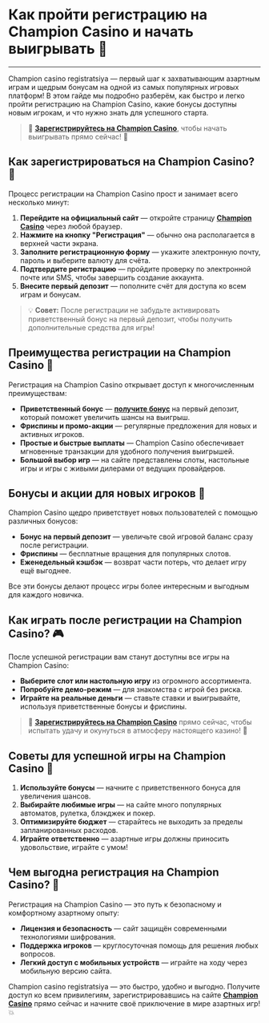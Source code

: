 # Как пройти регистрацию на Champion Casino и начать выигрывать 🎉

---

Champion casino registratsiya — первый шаг к захватывающим азартным играм и щедрым бонусам на одной из самых популярных игровых платформ! В этом гайде мы подробно разберём, как быстро и легко пройти регистрацию на Champion Casino, какие бонусы доступны новым игрокам, и что нужно знать для успешного старта.

> 🔗 **[Зарегистрируйтесь на Champion Casino](https://temon-gter.cfd/go/lRq?p80412p304504pcc44t17455)**, чтобы начать выигрывать прямо сейчас! 💸

## Как зарегистрироваться на Champion Casino? 📲

Процесс регистрации на Champion Casino прост и занимает всего несколько минут:

1. **Перейдите на официальный сайт** — откройте страницу **[Champion Casino](https://temon-gter.cfd/go/lRq?p80412p304504pcc44t17455)** через любой браузер.
2. **Нажмите на кнопку "Регистрация"** — обычно она располагается в верхней части экрана.
3. **Заполните регистрационную форму** — укажите электронную почту, пароль и выберите валюту для счёта.
4. **Подтвердите регистрацию** — пройдите проверку по электронной почте или SMS, чтобы завершить создание аккаунта.
5. **Внесите первый депозит** — пополните счёт для доступа ко всем играм и бонусам.

> 💡 **Совет:** После регистрации не забудьте активировать приветственный бонус на первый депозит, чтобы получить дополнительные средства для игры!

## Преимущества регистрации на Champion Casino 🌟

Регистрация на Champion Casino открывает доступ к многочисленным преимуществам:

- **Приветственный бонус** — **[получите бонус](https://temon-gter.cfd/go/lRq?p80412p304504pcc44t17455)** на первый депозит, который поможет увеличить шансы на выигрыш.
- **Фриспины и промо-акции** — регулярные предложения для новых и активных игроков.
- **Простые и быстрые выплаты** — Champion Casino обеспечивает мгновенные транзакции для удобного получения выигрышей.
- **Большой выбор игр** — на сайте представлены слоты, настольные игры и игры с живыми дилерами от ведущих провайдеров.

## Бонусы и акции для новых игроков 🎁

Champion Casino щедро приветствует новых пользователей с помощью различных бонусов:

- **Бонус на первый депозит** — увеличьте свой игровой баланс сразу после регистрации.
- **Фриспины** — бесплатные вращения для популярных слотов.
- **Еженедельный кэшбэк** — возврат части потерь, что делает игру ещё выгоднее.

Все эти бонусы делают процесс игры более интересным и выгодным для каждого новичка.

## Как играть после регистрации на Champion Casino? 🎮

После успешной регистрации вам станут доступны все игры на Champion Casino:

- **Выберите слот или настольную игру** из огромного ассортимента.
- **Попробуйте демо-режим** — для знакомства с игрой без риска.
- **Играйте на реальные деньги** — ставьте ставки и выигрывайте, используя приветственные бонусы и фриспины.

> 🔗 **[Зарегистрируйтесь на Champion Casino](https://temon-gter.cfd/go/lRq?p80412p304504pcc44t17455)** прямо сейчас, чтобы испытать удачу и окунуться в атмосферу настоящего казино! 🎰

## Советы для успешной игры на Champion Casino 🎯

1. **Используйте бонусы** — начните с приветственного бонуса для увеличения шансов.
2. **Выбирайте любимые игры** — на сайте много популярных автоматов, рулетка, блэкджек и покер.
3. **Оптимизируйте бюджет** — старайтесь не выходить за пределы запланированных расходов.
4. **Играйте ответственно** — азартные игры должны приносить удовольствие, играйте с умом!

## Чем выгодна регистрация на Champion Casino? 🤩

Регистрация на Champion Casino — это путь к безопасному и комфортному азартному опыту:

- **Лицензия и безопасность** — сайт защищён современными технологиями шифрования.
- **Поддержка игроков** — круглосуточная помощь для решения любых вопросов.
- **Легкий доступ с мобильных устройств** — играйте на ходу через мобильную версию сайта.

Champion casino registratsiya — это быстро, удобно и выгодно. Получите доступ ко всем привилегиям, зарегистрировавшись на сайте **[Champion Casino](https://temon-gter.cfd/go/lRq?p80412p304504pcc44t17455)** прямо сейчас и начните своё приключение в мире азартных игр! 💥

